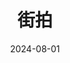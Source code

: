 ---
date: 2024-08-01
featured_image: DSC_0915.JPG
title: 街拍
featured: false
private: false
description: 街拍
weight: 1
---